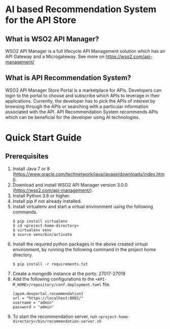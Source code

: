 # AI based Recommendation System for the API Store

## What is WSO2 API Manager?

WSO2 API Manager is a full lifecycle API Management solution which has an API Gateway and a Microgateway. See more on https://wso2.com/api-management/


## What is API Recommendation System?

WSO2 API Manager Store Portal is a marketplace for APIs. Developers can login to the portal to choose and subscribe which APIs to leverage in their applications. Currently, the developer has to pick the APIs of interest by browsing through the APIs or searching with a particular information associated with the API. API Recommendation System recommends APIs which can be beneficial for the developer using AI technologies. 


# Quick Start Guide

## Prerequisites

1. Install Java 7 or 8 (https://www.oracle.com/technetwork/java/javase/downloads/index.html).
2. Download and install WSO2 API Manager version 3.0.0 (https://wso2.com/api-management/).
3. Install Python 3.6 or higher.
4. Install pip if not already installed.
5. Install virtualenv and start a virtual environment using the following commands.
    ```
    $ pip install virtualenv
    $ cd <project-home-directory>
    $ virtualenv venv
    $ source venv/bin/activate
    ```
6. Install the required python packages in the above created virtual environment, by running the following command in the project home directory.
    ```
    $ pip install -r requirements.txt
    ```
7. Create a mongodb instance at the ports: 27017-27019
8. Add the following configurations to the `<API-M_HOME>/repository/conf.deployment.toml` file.
    ```
    [apim.devportal.recommendation]
    url = "https://localhost:8082/"
    username = "admin"
    password = "admin"
    ```
9. To start the recommendation server, run `<project-home-directory>/bin/recommendation-server.sh`
    

   
